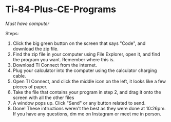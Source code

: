 # Ti-84-Plus-CE-Programs

*Must have computer*

Steps:
1. Click the big green button on the screen that says "Code", and download the zip file.
2. Find the zip file in your computer using File Explorer, open it, and find the program you want. Remember where this is.
3. Download TI Connect from the internet.
4. Plug your calculator into the computer using the calculator charging cable.
5. Open TI Connect, and click the middle icon on the left, it looks like a few pieces of paper.
6. Take the file that contains your program in step 2, and drag it onto the screen with all the other files
7. A window pops up. Click "Send" or any button related to send.
8. Done! These intructions weren't the best as they were done at 10:26pm. If you have any questions, dm me on Instagram or meet me in person.
